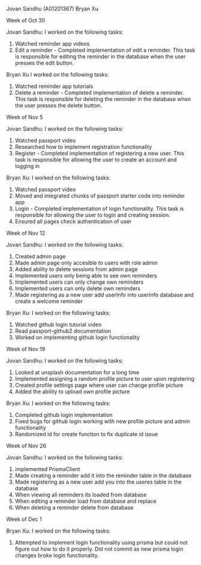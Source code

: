 Jovan Sandhu (A01201367)
Bryan Xu

Week of Oct 30

Jovan Sandhu:
I worked on the following tasks:

1. Watched reminder app videos
2. Edit a reminder - Completed implementation of edit a reminder. This task is responsible for editing the reminder in the database when the user presses the edit button.

Bryan Xu
I worked on the following tasks:

1. Watched reminder app tutorials
2. Delete a reminder - Completed implementation of delete a reminder. This task is responsible for deleting the reminder in the database when the user presses the delete button.

Week of Nov 5

Jovan Sandhu:
I worked on the following tasks:

1. Watched passport video
2. Researched how to implement registration functionality
3. Register - Completed implementation of registering a new user. This task is responsible for allowing the user to create an account and logging in

Bryan Xu:
I worked on the following tasks:

1. Watched passport video
2. Moved and integrated chunks of passport starter code into reminder app
3. Login - Completed implementation of login functionality. This task is responsible for allowing the user to login and creating session.
4. Ensured all pages check authentication of user

Week of Nov 12

Jovan Sandhu:
I worked on the following tasks:

1. Created admin page
2. Made admin page only accesible to users with role admin
3. Added ability to delete sessions from admin page
4. Implemented users only being able to see own reminders
5. Implemented users can only change own reminders
6. Implemented users can only delete own reminders
7. Made registering as a new user add userInfo into userInfo database and create a welcome reminder

Bryan Xu:
I worked on the following tasks:

1. Watched github login tutorial video
2. Read passport-github2 documentation
3. Worked on implementing github login functionality

Week of Nov 19

Jovan Sandhu:
I worked on the following tasks:

1. Looked at unsplash documentation for a long time
2. Implemented assigning a random profile picture to user upon registering
3. Created profile settings page where user can change profile picture
4. Added the ability to upload own profile picture

Bryan Xu:
I worked on the following tasks:

1. Completed github login implementation
2. Fixed bugs for github login working with new profile picture and admin functionality
3. Randomized id for create function to fix duplicate id issue

Week of Nov 26

Jovan Sandhu:
I worked on the following tasks:

1. implemented PrismaClient
2. Made creating a reminder add it into the reminder table in the database
3. Made registering as a new user add you into the useres table in the database
4. When viewing all reminders its loaded from database
5. When editing a reminder load from database and replace
6. When deleting a reminder delete from database

Week of Dec 1

Bryan Xu:
I worked on the following tasks:

1. Attempted to implement login functionality using prisma but could not figure out how to do it properly. Did not commit as new prisma login changes broke login functionality.
